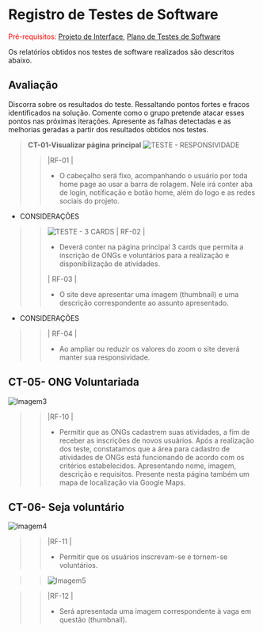 # Registro de Testes de Software

<span style="color:red">Pré-requisitos: <a href="3-Projeto de Interface.md"> Projeto de Interface</a></span>, <a href="8-Plano de Testes de Software.md"> Plano de Testes de Software</a>

Os relatórios obtidos nos testes de software realizados são descritos abaixo.

## Avaliação

Discorra sobre os resultados do teste. Ressaltando pontos fortes e fracos identificados na solução. Comente como o grupo pretende atacar esses pontos nas próximas iterações. Apresente as falhas detectadas e as melhorias geradas a partir dos resultados obtidos nos testes.

> **CT-01-Visualizar página principal**
> ![TESTE  - RESPONSIVIDADE](https://user-images.githubusercontent.com/114964435/204152093-ac5a07e1-7dc6-4c79-87b0-2b206870d0b2.png)
>> |RF-01 |
>> - O cabeçalho será fixo, acompanhando o usuário por toda home page ao usar a barra de rolagem. Nele irá conter aba de login, notificação e 
botão home, além do logo e as redes sociais do projeto. 

* CONSIDERAÇÕES 

>> ![TESTE  - 3 CARDS](https://user-images.githubusercontent.com/114964435/204152525-1ab05862-6392-493a-a66e-d9c71122a638.png)
>> | RF-02 |
>> - Deverá conter na página principal 3 cards que permita a inscrição de ONGs e voluntários para a realização e disponibilização de atividades.
>> 
>> | RF-03 | 
>> - O site deve apresentar uma imagem (thumbnail) e uma descrição correspondente ao assunto apresentado.

* CONSIDERAÇÕES

>> | RF-04 |
>> - Ao ampliar ou reduzir os valores do zoom o site deverá manter sua responsividade.
















## CT-05- ONG Voluntariada
![Imagem3](https://user-images.githubusercontent.com/115894941/204154942-97417fd3-7027-4503-8ff4-da20d2c84643.png)
>> |RF-10 |
>> - Permitir que as ONGs cadastrem suas atividades, a fim de receber as inscrições de novos usuários. Após a realização dos teste, constatamos que a área para cadastro de atividades de ONGs está funcionando de acordo com os critérios estabelecidos. Apresentando nome, imagem, descrição e requisitos. Presente nesta página também um mapa de localização via Google Maps.


## CT-06- Seja voluntário
![Imagem4](https://user-images.githubusercontent.com/115894941/204158934-5938a6e0-6929-491d-ad4f-9f8732cc8d90.png)
>> |RF-11 |
>> - Permitir que os usuários inscrevam-se e tornem-se voluntários.


>> ![Imagem5](https://user-images.githubusercontent.com/115894941/204159030-24cee1c9-7bf4-4641-b2ff-b08429c95adc.png)

>> |RF-12 |
>>  - Será apresentada uma imagem correspondente à vaga em questão (thumbnail).





